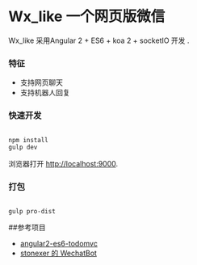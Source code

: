 # Wx_like 一个网页版微信

Wx_like 采用Angular 2 + ES6 + koa 2 + socketIO 开发 .

### 特征

- 支持网页聊天
- 支持机器人回复


### 快速开发

```bash

npm install
gulp dev

```

浏览器打开     [http://localhost:9000](http://localhost:9000).

### 打包

```bash

gulp pro-dist

```

##参考项目
* [angular2-es6-todomvc](https://github.com/blacksonic/angular2-es6-todomvc)
* [stonexer 的 WechatBot](https://github.com/stonexer/wechatBot)
